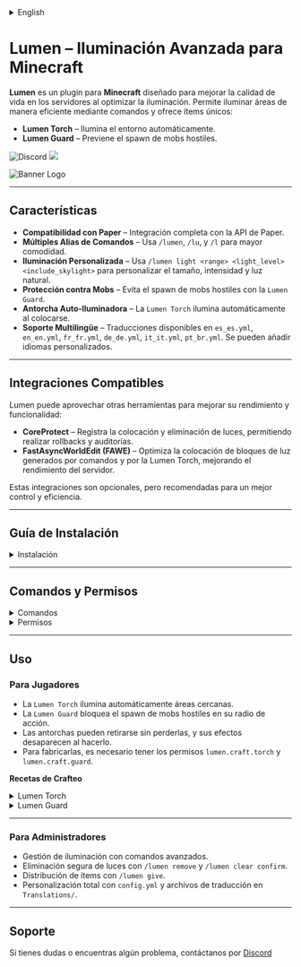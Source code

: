 <details><summary>English</summary>

# Lumen – Advanced Lighting for Minecraft

**Lumen** is a **Minecraft** plugin designed to enhance server quality of life by optimizing lighting. It allows efficient area illumination using commands and offers unique items:

- **Lumen Torch** – Automatically lights up the surroundings.
- **Lumen Guard** – Prevents hostile mobs from spawning.

![Discord](https://img.shields.io/discord/1079917552588816484?label=Discord&logo=discord&logoColor=white&color=31FFA3&style=for-the-badge) ![](https://img.shields.io/badge/Made%20with-%E2%9D%A4%EF%B8%8F%20by%20stargaze-31FFA3?style=for-the-badge)

![Banner Logo](https://cdn.modrinth.com/data/5WB5vvtt/images/ed1c78a69e6aba737ccc687acc242140fcce6299.png)

---

## Features

- **Paper Compatibility** – Full integration with the Paper API.
- **Multiple command aliases** – Use `/lumen`, `/lu`, and `/l` for convenience.
- **Customizable Lighting** – Use `/lumen light <range> <light_level> <include_skylight>` to adjust size, intensity, and natural light inclusion.
- **Mob Protection** – Prevents hostile mob spawning with the `Lumen Guard`.
- **Auto-Lighting Torch** – The `Lumen Torch` automatically lights up when placed.
- **Multilingual Support** – Available translations: `es_es.yml`, `en_en.yml`, `fr_fr.yml`, `de_de.yml`, `it_it.yml`, `pt_br.yml`. Custom languages can be added.

---

## Compatible Integrations

Lumen can leverage other tools to enhance performance and functionality:

- **CoreProtect** – Logs light placements and removals, allowing rollbacks and audits.
- **FastAsyncWorldEdit (FAWE)** – Optimizes light block placement through commands and the Lumen Torch, improving server performance.

These integrations are optional but recommended for better control and efficiency.

---

## Installation Guide

<details><summary>Installation></summary>
    
## **Prerequisites**  
Before installing Lumen, make sure your server meets the following requirements:

- **Minecraft Server:** PaperMC **1.21 or higher** (recommended **1.21.4**, the latest stable version).  
- **Java:** Version **21 or higher**.  
- **Write permissions:** The server must have permission to write in its plugins directory.  
- **Internet connection:** Required to verify the license via the Polymart API.  
- **Optional Dependencies:**  
  - **CoreProtect (Optional):** Enables tracking and rollback of placed or removed lights. Integration can be verified in the console upon server startup.  
  - **FastAsyncWorldEdit (Optional):** Optimizes performance for placing and removing large amounts of lights.  

---

## **Step 1: Download the Plugin**  
Download the latest version of Lumen from [Polymart](https://polymart.org) and ensure you obtain a valid `.jar` file.  

---

## **Step 2: Installation**  
1. **Upload the file** `Lumen.jar` to the `plugins/` folder of your PaperMC server.  
2. **Restart the server** to automatically generate the configuration files.  
3. **Verify installation** by checking the console. If the installation was successful, you will see a message indicating that the plugin has been loaded correctly.  

---

## **Step 3: Initial Configuration**  
1. **Navigate to the configuration folder:** `plugins/Lumen/`  
2. **Edit `config.yml`** to adjust performance settings, such as:  
   - `command_lights_per_tick`: Number of lights added per tick when using commands.  
   - `torch_lights_per_tick`: Number of lights added per tick when using torches.  
   - `torch_tick_interval`: Interval between torch ticks.  
   - `mob_torch_radius`: Protection radius of the anti-mob torch.  
3. **If using CoreProtect,** check the server console on startup. If integration is successful, you will see a message indicating that CoreProtect has been detected and is active in Lumen.  
4. **If using FastAsyncWorldEdit,** ensure it is installed and properly configured to optimize the placement and removal of lights.  

---

## **Step 4: License Verification**  
Lumen requires an internet connection to verify the purchase via the Polymart API. **If your server does not have internet access, the plugin will not work.**  
To avoid issues:  
- Ensure the server can make outgoing HTTP requests.  
- Do not block connections to `api.polymart.org` in your firewall.  

---

## **Step 5: Troubleshooting**  
- **The plugin does not load:** It is recommended to use **PaperMC 1.21.4**, the latest stable version. Also, ensure you are using Java 21 or higher.  
- **License verification failed:** Confirm that the server has internet access and check the console for error messages.  
- **CoreProtect errors:** Check the console when starting the server. If integration does not activate, ensure CoreProtect is correctly installed.  
- **Low performance when placing lights:** Adjust values in `config.yml` and/or install **FastAsyncWorldEdit** to optimize large-scale block processing.  
- Only newly placed `Lumen Torch` and `Lumen Guard` will have effects of changes in config.yml. Previously placed torches will not be affected unless removed and placed again.

---

## **Support & Contact**  
If you encounter issues or have questions, contact support on **[Discord](https://erosmari.com/discord)** or refer to the official plugin documentation.

</details>

---

## Commands & Permissions

<details>
<summary>Commands</summary>

Lumen also provides a variety of aliases for each command `/lumen`, `/lu`, and `/l`.

- `/lumen light <range> <light_level> <include_skylight>` – Places lights dynamically.
- `/lumen undo` – Undoes previous light placements.
- `/lumen redo` – Redoes removed lights.
- `/lumen remove area <range>` – Removes lights in a specified area.
- `/lumen clear confirm` – Clears all registered lights.
- `/lumen give <player/all> <torch_type> <quantity>` – Gives torches to players.
- `/lumen reload` – Reloads configuration and translations.
- `/lumen lang <language>` – Changes the plugin language.

</details>

<details>
<summary>Permissions</summary>

- `lumen.light` – Permission to use `/lumen light`.
- `lumen.cancel` – Permission to cancel active tasks.
- `lumen.undo` – Permission to undo placements.
- `lumen.redo` – Permission to redo removed lights.
- `lumen.remove` – Permission to remove lights.
- `lumen.clear` – Permission to clear all lights.
- `lumen.give` – Permission to give `Lumen Torch` and `Lumen Guard`.
- `lumen.reload` – Permission to reload configuration and translations.
- `lumen.lang` – Permission to change the language.
- `lumen.craft.torch` – Permission to craft the `Lumen Torch`.
- `lumen.craft.guard` – Permission to craft the `Lumen Guard`.

</details>

---

## Usage

### For Players
- The `Lumen Torch` automatically lights up nearby areas.
- The `Lumen Guard` prevents mob spawning within its range.
- Torches can be removed without being lost, and their effects disappear when removed.
- To craft them, you need `lumen.craft.torch` and `lumen.craft.guard` permissions.

**Crafting Recipes**
<details>
<summary>Lumen Torch</summary>

![Lumen Torch Recipe](https://cdn.modrinth.com/data/5WB5vvtt/images/3cf389c35844ac90b2f07e8f7194913937712305.png)

</details>
<details>
<summary>Lumen Guard</summary>

![Lumen Guard Recipe](https://cdn.modrinth.com/data/5WB5vvtt/images/64419e0fbf155c4c1aad408f77c3083b2764da6a.png)

</details>

---

### For Administrators
- Advanced light management using commands.
- Safe light removal with `/lumen remove` and `/lumen clear confirm`.
- Item distribution using `/lumen give`.
- Full customization through `config.yml` and translation files in `Translations/`.

---

## Support

If you have any questions or encounter issues, feel free to contact us on [Discord](https://erosmari.com/discord)

</details>

# Lumen – Iluminación Avanzada para Minecraft

**Lumen** es un plugin para **Minecraft** diseñado para mejorar la calidad de vida en los servidores al optimizar la iluminación. Permite iluminar áreas de manera eficiente mediante comandos y ofrece ítems únicos:

- **Lumen Torch** – Ilumina el entorno automáticamente.
- **Lumen Guard** – Previene el spawn de mobs hostiles.

![Discord](https://img.shields.io/discord/1079917552588816484?label=Discord&logo=discord&logoColor=white&color=31FFA3&style=for-the-badge) ![](https://img.shields.io/badge/Made%20with-%E2%9D%A4%EF%B8%8F%20by%20stargaze-31FFA3?style=for-the-badge)

![Banner Logo](https://cdn.modrinth.com/data/5WB5vvtt/images/ed1c78a69e6aba737ccc687acc242140fcce6299.png)

---

## Características

- **Compatibilidad con Paper** – Integración completa con la API de Paper.
- **Múltiples Alias de Comandos** – Usa `/lumen`, `/lu`, y `/l` para mayor comodidad.
- **Iluminación Personalizada** – Usa `/lumen light <range> <light_level> <include_skylight>` para personalizar el tamaño, intensidad y luz natural.
- **Protección contra Mobs** – Evita el spawn de mobs hostiles con la `Lumen Guard`.
- **Antorcha Auto-Iluminadora** – La `Lumen Torch` ilumina automáticamente al colocarse.
- **Soporte Multilingüe** – Traducciones disponibles en `es_es.yml`, `en_en.yml`, `fr_fr.yml`, `de_de.yml`, `it_it.yml`, `pt_br.yml`. Se pueden añadir idiomas personalizados.

---

## Integraciones Compatibles

Lumen puede aprovechar otras herramientas para mejorar su rendimiento y funcionalidad:

- **CoreProtect** – Registra la colocación y eliminación de luces, permitiendo realizar rollbacks y auditorías.
- **FastAsyncWorldEdit (FAWE)** – Optimiza la colocación de bloques de luz generados por comandos y por la Lumen Torch, mejorando el rendimiento del servidor.

Estas integraciones son opcionales, pero recomendadas para un mejor control y eficiencia.

---

## Guía de Instalación

<details><summary>Instalación</summary>

## **Requisitos Previos**  
Antes de instalar Lumen, asegúrate de que tu servidor cumple con los siguientes requisitos:

- **Servidor Minecraft:** PaperMC **1.21 o superior** (recomendado **1.21.4**, la última versión estable).  
- **Java:** Versión **21 o superior**.  
- **Permisos de escritura:** El servidor debe tener permisos para escribir en su directorio de plugins.  
- **Conexión a Internet:** Obligatoria para verificar la licencia a través de la API de Polymart.  
- **Dependencias Opcionales:**  
  - **CoreProtect (Opcional):** Permite rastrear y restaurar luces colocadas o eliminadas. La integración puede verificarse en la consola al iniciar el servidor.  
  - **FastAsyncWorldEdit (Opcional):** Optimiza el rendimiento en la colocación y eliminación de grandes cantidades de luces.  

---

## **Paso 1: Descargar el Plugin**  
Descarga la última versión de Lumen desde [Polymart](https://polymart.org) y asegúrate de obtener un archivo `.jar` válido.  

---

## **Paso 2: Instalación**  
1. **Sube el archivo** `Lumen.jar` a la carpeta `plugins/` de tu servidor PaperMC.  
2. **Reinicia el servidor** para generar automáticamente los archivos de configuración.  
3. **Verifica la instalación** revisando la consola. Si la instalación fue exitosa, verás un mensaje indicando que el plugin se ha cargado correctamente.  

---

## **Paso 3: Configuración Inicial**  
1. **Accede a la carpeta de configuración:** `plugins/Lumen/`  
2. **Edita `config.yml`** para ajustar los parámetros de rendimiento, como:  
   - `command_lights_per_tick`: Cantidad de luces añadidas por tick al usar comandos.  
   - `torch_lights_per_tick`: Cantidad de luces añadidas por tick al usar antorchas.  
   - `torch_tick_interval`: Intervalo entre ticks de las antorchas.  
   - `mob_torch_radius`: Radio de protección de la antorcha anti-mobs.  
3. **Si usas CoreProtect,** revisa la consola del servidor al iniciar. Si la integración es exitosa, verás un mensaje indicando que CoreProtect ha sido detectado y está activo en Lumen.  
4. **Si usas FastAsyncWorldEdit,** asegúrate de que está instalado y configurado correctamente para optimizar la colocación y eliminación de luces.  

---

## **Paso 4: Verificación de Licencia**  
Lumen requiere una conexión a Internet para verificar la compra a través de la API de Polymart. **Si tu servidor no tiene acceso a Internet, el plugin no funcionará.**  
Para evitar problemas:  
- Asegúrate de que el servidor puede realizar peticiones HTTP salientes.  
- No bloquees conexiones a `api.polymart.org` en tu firewall.  

---

## **Paso 5: Solución de Problemas**  
- **El plugin no se carga:** Se recomienda usar **PaperMC 1.21.4**, la última versión estable. Asegúrate también de estar utilizando Java 21 o superior.  
- **No se puede verificar la licencia:** Confirma que el servidor tiene acceso a Internet y revisa la consola para mensajes de error.  
- **Errores con CoreProtect:** Revisa la consola al iniciar el servidor. Si la integración no se activa, asegúrate de que CoreProtect está correctamente instalado.  
- **Bajo rendimiento al colocar luces:** Ajusta los valores en `config.yml` y/o instala **FastAsyncWorldEdit** para optimizar el procesamiento de grandes cantidades de bloques.  
- Solo las **nuevas** `Lumen Torch` y `Lumen Guard` colocadas tendrán efecto con los cambios realizados en `config.yml`. Las antorchas previamente colocadas no se verán afectadas a menos que se eliminen y se vuelvan a colocar.  

---

## **Soporte y Contacto**  
Si tienes problemas o dudas, contacta con el soporte en **[Discord](https://erosmari.com/discord)** o consulta la documentación oficial del plugin.

</details>

---

## Comandos y Permisos

<details>
<summary>Comandos</summary>

Luemen también ofrece una variedad de alias para cada comando `/lumen`, `/lu`, y `/l`.

- `/lumen light <range> <light_level> <include_skylight>` – Coloca luces dinámicamente.
- `/lumen undo` – Deshace colocaciones previas de luz.
- `/lumen redo` – Rehace luces eliminadas.
- `/lumen remove area <range>` – Elimina luces en un área específica.
- `/lumen clear confirm` – Elimina todas las luces registradas.
- `/lumen give <player/all> <torch_type> <quantity>` – Da antorchas a jugadores.
- `/lumen reload` – Recarga la configuración y traducciones.
- `/lumen lang <language>` – Cambia el idioma del plugin.

</details>

<details>
<summary>Permisos</summary>

- `lumen.light` – Permiso para usar `/lumen light`.
- `lumen.cancel` – Permiso para cancelar tareas activas.
- `lumen.undo` – Permiso para deshacer colocaciones.
- `lumen.redo` – Permiso para rehacer luces eliminadas.
- `lumen.remove` – Permiso para eliminar luces.
- `lumen.clear` – Permiso para eliminar todas las luces.
- `lumen.give` – Permiso para dar antorchas `Lumen Torch` y `Lumen Guard`.
- `lumen.reload` – Permiso para recargar configuración y traducciones.
- `lumen.lang` – Permiso para cambiar el idioma.
- `lumen.craft.torch` – Permiso para fabricar la `Lumen Torch`.
- `lumen.craft.guard` – Permiso para fabricar la `Lumen Guard`.

</details>

---

## Uso

### Para Jugadores
- La `Lumen Torch` ilumina automáticamente áreas cercanas.
- La `Lumen Guard` bloquea el spawn de mobs hostiles en su radio de acción.
- Las antorchas pueden retirarse sin perderlas, y sus efectos desaparecen al hacerlo.
- Para fabricarlas, es necesario tener los permisos `lumen.craft.torch` y `lumen.craft.guard`.

**Recetas de Crafteo**
<details>
<summary>Lumen Torch</summary>

![Lumen Torch Recipe](https://cdn.modrinth.com/data/5WB5vvtt/images/3cf389c35844ac90b2f07e8f7194913937712305.png)

</details>
<details>
<summary>Lumen Guard</summary>

![Lumen Guard Recipe](https://cdn.modrinth.com/data/5WB5vvtt/images/64419e0fbf155c4c1aad408f77c3083b2764da6a.png)

</details>

---

### Para Administradores
- Gestión de iluminación con comandos avanzados.
- Eliminación segura de luces con `/lumen remove` y `/lumen clear confirm`.
- Distribución de ítems con `/lumen give`.
- Personalización total con `config.yml` y archivos de traducción en `Translations/`.

---

## Soporte

Si tienes dudas o encuentras algún problema, contáctanos por [Discord](https://erosmari.com/discord)
